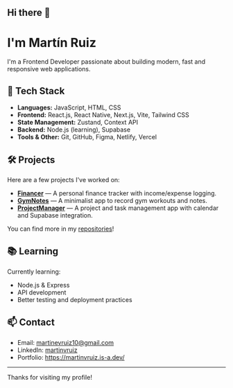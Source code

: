 ## Hi there 👋

# I'm Martín Ruiz

I'm a Frontend Developer passionate about building modern, fast and responsive web applications.

## 🚀 Tech Stack

- **Languages:** JavaScript, HTML, CSS
- **Frontend:** React.js, React Native, Next.js, Vite, Tailwind CSS
- **State Management:** Zustand, Context API
- **Backend:** Node.js (learning), Supabase
- **Tools & Other:** Git, GitHub, Figma, Netlify, Vercel

## 🛠️ Projects

Here are a few projects I've worked on:

- **[Financer](https://github.com/martinvruiz/financer)** — A personal finance tracker with income/expense logging.
- **[GymNotes](https://github.com/martinvruiz/gymnotes)** — A minimalist app to record gym workouts and notes.
- **[ProjectManager](https://github.com/martinvruiz/projectmanager)** — A project and task management app with calendar and Supabase integration.

You can find more in my [repositories](https://github.com/martinvruiz?tab=repositories)!

## 📚 Learning

Currently learning:

- Node.js & Express
- API development
- Better testing and deployment practices

## 📫 Contact

- Email: martinevruiz10@gmail.com
- LinkedIn: [martinvruiz](https://linkedin.com/in/martinvruiz)
- Portfolio: https://martinvruiz.is-a.dev/

---

Thanks for visiting my profile!
